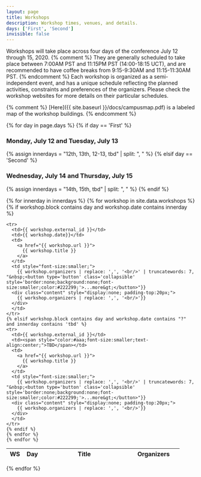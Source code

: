 ```yaml
---
layout: page
title: Workshops
description: Workshop times, venues, and details.
days: ['First', 'Second']
invisible: false
---
```




Workshops will take place across four days of the conference July 12 through 15, 2020. 
{% comment %}
They are generally scheduled to take place between 7:00AM PST and 11:15PM PST (14:00-18:15 UCT), 
and are recommended to have coffee breaks from 9:15-9:30AM and 11:15-11:30AM PST. 
{% endcomment %}
Each workshop is organized as a semi-independent event, and has a unique schedule reflecting the
planned activities, constraints and preferences of the organizers.
Please check the workshop websites for more details on their particular schedules.

{% comment %}
[Here]({{ site.baseurl }}/docs/campusmap.pdf) is a labeled map of the workshop buildings.
{% endcomment %}

{% for day in page.days %}
{% if day == 'First' %}
### Monday, July 12 and Tuesday, July 13  
{% assign innerdays = "12th, 13th, 12-13, tbd" | split: ", " %}
{% elsif day == 'Second' %}
### Wednesday, July 14 and Thursday, July 15  
{% assign innerdays = "14th, 15th, tbd" | split: ", " %}
{% endif %}



<table class="table table-striped table-workshop">
  <thead>
    <tr>
      <th width="10%" align="center">WS</th>
      <th width="10%" align="center">Day</th>
      <th width="50%">Title</th>
      <th width="30%">Organizers</th>
    </tr>
  </thead>
  <tbody>
    {% for innerday in innerdays %}
    {% for workshop in site.data.workshops %}
    {% if workshop.block contains day and workshop.date contains innerday %}

    <tr>
      <td>{{ workshop.external_id }}</td>
      <td>{{ workshop.date}}</td>
      <td>
        <a href="{{ workshop.url }}">
          {{ workshop.title }}
        </a>
      </td>
      <td style="font-size:smaller;">
        {{ workshop.organizers | replace: ',', '<br/>' | truncatewords: 7, "&nbsp;<button type='button' class='collapsible' style='border:none;background:none;font-size:smaller;color:#222299;'>...more&gt;</button>"}}
      <div class="content" style="display:none; padding-top:20px;">
        {{ workshop.organizers | replace: ',', '<br/>'}}
      </div>
      </td>     
    </tr>
    {% elsif workshop.block contains day and workshop.date contains "?" and innerday contains 'tbd' %}
    <tr>
      <td>{{ workshop.external_id }}</td>
      <td><span style="color:#aaa;font-size:smaller;text-align:center;">TBD</span></td>
      <td>
        <a href="{{ workshop.url }}">
          {{ workshop.title }}
        </a>
      </td>
      <td style="font-size:smaller;">
        {{ workshop.organizers | replace: ',', '<br/>' | truncatewords: 7, "&nbsp;<button type='button' class='collapsible' style='border:none;background:none;font-size:smaller;color:#222299;'>...more&gt;</button>"}}
      <div class="content" style="display:none; padding-top:20px;">
        {{ workshop.organizers | replace: ',', '<br/>'}}
      </div>
      </td>     
    </tr>
    {% endif %}
    {% endfor %}
    {% endfor %}
  </tbody>
</table>
{% endfor %}

<script>
var coll = document.getElementsByClassName("collapsible");
var i;

for (i = 0; i < coll.length; i++) {
  coll[i].addEventListener("click", function() {
    this.classList.toggle("active");
    this.style.display = "none";
    var content = this.nextElementSibling;
    //if (content.style.display === "block") {
    //  content.style.display = "none";
    //} else {
    //  content.style.display = "block";
    //}
    var c = this.parentElement;
    c.innerHTML = content.innerHTML;
    });
}
</script>

